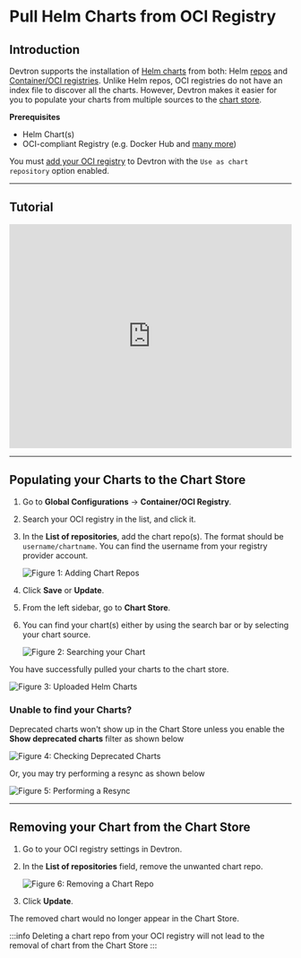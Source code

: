 # Pull Helm Charts from OCI Registry

## Introduction

Devtron supports the installation of [Helm charts](../../reference/glossary#helm-chartspackages) from both: Helm [repos](../../reference/glossary#repo) and [Container/OCI registries](../../reference/glossary#containeroci-registry). Unlike Helm repos, OCI registries do not have an index file to discover all the charts. However, Devtron makes it easier for you to populate your charts from multiple sources to the [chart store](../../reference/glossary#chart-store).

**Prerequisites**

* Helm Chart(s)
* OCI-compliant Registry (e.g. Docker Hub and [many more](../global-configurations/container-registries#supported-registry-providers))

You must [add your OCI registry](../global-configurations/container-registries.md) to Devtron with the `Use as chart repository` option enabled.

---

## Tutorial

<iframe width="100%" height="400" src="https://www.youtube.com/embed/9imC5MMz9gs" title="Pulling Charts from an OCI Registry to Devtron" frameborder="0" allow="accelerometer; autoplay; clipboard-write; encrypted-media; gyroscope; picture-in-picture" allowfullscreen></iframe>

---

## Populating your Charts to the Chart Store

1. Go to **Global Configurations** → **Container/OCI Registry**.

2. Search your OCI registry in the list, and click it.

3. In the **List of repositories**, add the chart repo(s). The format should be `username/chartname`. You can find the username from your registry provider account.

    ![Figure 1: Adding Chart Repos](https://devtron-public-asset.s3.us-east-2.amazonaws.com/images/use-cases/oci-pull/container-config.jpg)

4. Click **Save** or **Update**.

5. From the left sidebar, go to **Chart Store**.

6. You can find your chart(s) either by using the search bar or by selecting your chart source.

    ![Figure 2: Searching your Chart](https://devtron-public-asset.s3.us-east-2.amazonaws.com/images/use-cases/oci-pull/chart-search.jpg)

You have successfully pulled your charts to the chart store.

![Figure 3: Uploaded Helm Charts](https://devtron-public-asset.s3.us-east-2.amazonaws.com/images/use-cases/oci-pull/chart-list.jpg)

### Unable to find your Charts?

Deprecated charts won't show up in the Chart Store unless you enable the **Show deprecated charts** filter as shown below

![Figure 4: Checking Deprecated Charts](https://devtron-public-asset.s3.us-east-2.amazonaws.com/images/use-cases/oci-pull/deprecated.jpg)

Or, you may try performing a resync as shown below

![Figure 5: Performing a Resync](https://devtron-public-asset.s3.us-east-2.amazonaws.com/images/use-cases/oci-pull/chart-sync.jpg)

---


## Removing your Chart from the Chart Store

1. Go to your OCI registry settings in Devtron.

2. In the **List of repositories** field, remove the unwanted chart repo.

    ![Figure 6: Removing a Chart Repo](https://devtron-public-asset.s3.us-east-2.amazonaws.com/images/use-cases/oci-pull/remove-chart-repo.jpg)

3. Click **Update**.

The removed chart would no longer appear in the Chart Store.

:::info
Deleting a chart repo from your OCI registry will not lead to the removal of chart from the Chart Store
:::



